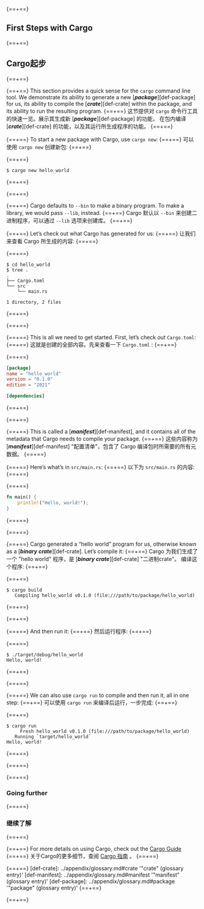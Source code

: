 {==+==}
## First Steps with Cargo
{==+==}
## Cargo起步
{==+==}

{==+==}
This section provides a quick sense for the `cargo` command line tool. We
demonstrate its ability to generate a new [***package***][def-package] for us,
its ability to compile the [***crate***][def-crate] within the package, and
its ability to run the resulting program.
{==+==}
这节提供对 `cargo` 命令行工具的快速一览。展示其生成新 [***package***][def-package] 的功能，
在包内编译 [***crate***][def-crate] 的功能，以及其运行所生成程序的功能。
{==+==}


{==+==}
To start a new package with Cargo, use `cargo new`:
{==+==}
可以使用 `cargo new` 创建新包:
{==+==}

{==+==}
```console
$ cargo new hello_world
```
{==+==}

{==+==}


{==+==}
Cargo defaults to `--bin` to make a binary program. To make a library, we
would pass `--lib`, instead.
{==+==}
Cargo 默认以 `--bin` 来创建二进制程序，可以通过 `--lib` 选项来创建库。
{==+==}


{==+==}
Let’s check out what Cargo has generated for us:
{==+==}
让我们来查看 Cargo 所生成的内容:
{==+==}


{==+==}
```console
$ cd hello_world
$ tree .
.
├── Cargo.toml
└── src
    └── main.rs

1 directory, 2 files
```
{==+==}

{==+==}


{==+==}
This is all we need to get started. First, let’s check out `Cargo.toml`:
{==+==}
这就是创建的全部内容。先来查看一下 `Cargo.toml` :
{==+==}


{==+==}
```toml
[package]
name = "hello_world"
version = "0.1.0"
edition = "2021"

[dependencies]
```
{==+==}

{==+==}


{==+==}
This is called a [***manifest***][def-manifest], and it contains all of the
metadata that Cargo needs to compile your package.
{==+==}
这些内容称为 [***manifest***][def-manifest] "配置清单"，包含了 Cargo 编译包时所需要的所有元数据。
{==+==}


{==+==}
Here’s what’s in `src/main.rs`:
{==+==}
以下为 `src/main.rs` 的内容:
{==+==}


{==+==}
```rust
fn main() {
    println!("Hello, world!");
}
```
{==+==}

{==+==}


{==+==}
Cargo generated a “hello world” program for us, otherwise known as a
[***binary crate***][def-crate]. Let’s compile it:
{==+==}
Cargo 为我们生成了一个 "hello world" 程序，是 [***binary crate***][def-crate] "二进制crate"。
编译这个程序:
{==+==}


{==+==}
```console
$ cargo build
   Compiling hello_world v0.1.0 (file:///path/to/package/hello_world)
```
{==+==}

{==+==}


{==+==}
And then run it:
{==+==}
然后运行程序:
{==+==}


{==+==}
```console
$ ./target/debug/hello_world
Hello, world!
```
{==+==}

{==+==}


{==+==}
We can also use `cargo run` to compile and then run it, all in one step:
{==+==}
可以使用 `cargo run` 来编译后运行，一步完成:
{==+==}


{==+==}
```console
$ cargo run
     Fresh hello_world v0.1.0 (file:///path/to/package/hello_world)
   Running `target/hello_world`
Hello, world!
```
{==+==}

{==+==}


{==+==}
### Going further
{==+==}
### 继续了解
{==+==}


{==+==}
For more details on using Cargo, check out the [Cargo Guide](../guide/index.md)
{==+==}
关于Cargo的更多细节，查阅 [Cargo 指南](../guide/index.md) 。
{==+==}


{==+==}
[def-crate]:     ../appendix/glossary.md#crate     '"crate" (glossary entry)'
[def-manifest]:  ../appendix/glossary.md#manifest  '"manifest" (glossary entry)'
[def-package]:   ../appendix/glossary.md#package   '"package" (glossary entry)'
{==+==}

{==+==}
